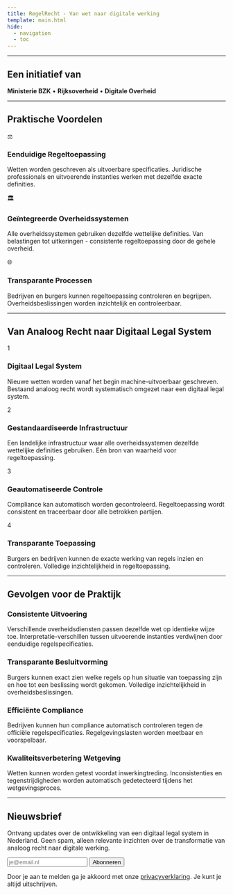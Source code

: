 ```yaml
---
title: RegelRecht - Van wet naar digitale werking
template: main.html
hide:
  - navigation
  - toc
---
```


---

## Een initiatief van

**Ministerie BZK** • **Rijksoverheid** • **Digitale Overheid**

---

## Praktische Voordelen

<div class="feature-grid">
  <div class="feature-card">
    <div class="feature-icon">⚖️</div>
    <h3>Eenduidige Regeltoepassing</h3>
    <p>Wetten worden geschreven als uitvoerbare specificaties. Juridische professionals en uitvoerende instanties werken met dezelfde exacte definities.</p>
  </div>
  
  <div class="feature-card">
    <div class="feature-icon">🏛️</div>
    <h3>Geïntegreerde Overheidssystemen</h3>
    <p>Alle overheidssystemen gebruiken dezelfde wettelijke definities. Van belastingen tot uitkeringen - consistente regeltoepassing door de gehele overheid.</p>
  </div>
  
  <div class="feature-card">
    <div class="feature-icon">🌐</div>
    <h3>Transparante Processen</h3>
    <p>Bedrijven en burgers kunnen regeltoepassing controleren en begrijpen. Overheidsbeslissingen worden inzichtelijk en controleerbaar.</p>
  </div>
</div>

---

## Van Analoog Recht naar Digitaal Legal System

<div class="process-steps">
  <div class="step">
    <div class="step-number">1</div>
    <h3>Digitaal Legal System</h3>
    <p>Nieuwe wetten worden vanaf het begin machine-uitvoerbaar geschreven. Bestaand analoog recht wordt systematisch omgezet naar een digitaal legal system.</p>
  </div>
  
  <div class="step">
    <div class="step-number">2</div>
    <h3>Gestandaardiseerde Infrastructuur</h3>
    <p>Een landelijke infrastructuur waar alle overheidssystemen dezelfde wettelijke definities gebruiken. Eén bron van waarheid voor regeltoepassing.</p>
  </div>
  
  <div class="step">
    <div class="step-number">3</div>
    <h3>Geautomatiseerde Controle</h3>
    <p>Compliance kan automatisch worden gecontroleerd. Regeltoepassing wordt consistent en traceerbaar door alle betrokken partijen.</p>
  </div>
  
  <div class="step">
    <div class="step-number">4</div>
    <h3>Transparante Toepassing</h3>
    <p>Burgers en bedrijven kunnen de exacte werking van regels inzien en controleren. Volledige inzichtelijkheid in regeltoepassing.</p>
  </div>
</div>

---

## Gevolgen voor de Praktijk

<div class="solutions-grid">
  <div class="solution-card">
    <h3>Consistente Uitvoering</h3>
    <p>Verschillende overheidsdiensten passen dezelfde wet op identieke wijze toe. Interpretatie-verschillen tussen uitvoerende instanties verdwijnen door eenduidige regelspecificaties.</p>
  </div>
  
  <div class="solution-card">
    <h3>Transparante Besluitvorming</h3>
    <p>Burgers kunnen exact zien welke regels op hun situatie van toepassing zijn en hoe tot een beslissing wordt gekomen. Volledige inzichtelijkheid in overheidsbeslissingen.</p>
  </div>
  
  <div class="solution-card">
    <h3>Efficiënte Compliance</h3>
    <p>Bedrijven kunnen hun compliance automatisch controleren tegen de officiële regelspecificaties. Regelgevingslasten worden meetbaar en voorspelbaar.</p>
  </div>
  
  <div class="solution-card">
    <h3>Kwaliteitsverbetering Wetgeving</h3>
    <p>Wetten kunnen worden getest voordat inwerkingtreding. Inconsistenties en tegenstrijdigheden worden automatisch gedetecteerd tijdens het wetgevingsproces.</p>
  </div>
</div>

---

## Nieuwsbrief

Ontvang updates over de ontwikkeling van een digitaal legal system in Nederland. Geen spam, alleen relevante inzichten over de transformatie van analoog recht naar digitale werking.

<div class="newsletter-form">
  <form>
    <div class="form-row">
      <input type="email" placeholder="je@email.nl" class="newsletter-input" required>
      <button type="submit" class="newsletter-btn">Abonneren</button>
    </div>
    <p class="newsletter-privacy">
      Door je aan te melden ga je akkoord met onze <a href="#">privacyverklaring</a>. Je kunt je altijd uitschrijven.
    </p>
  </form>
</div>